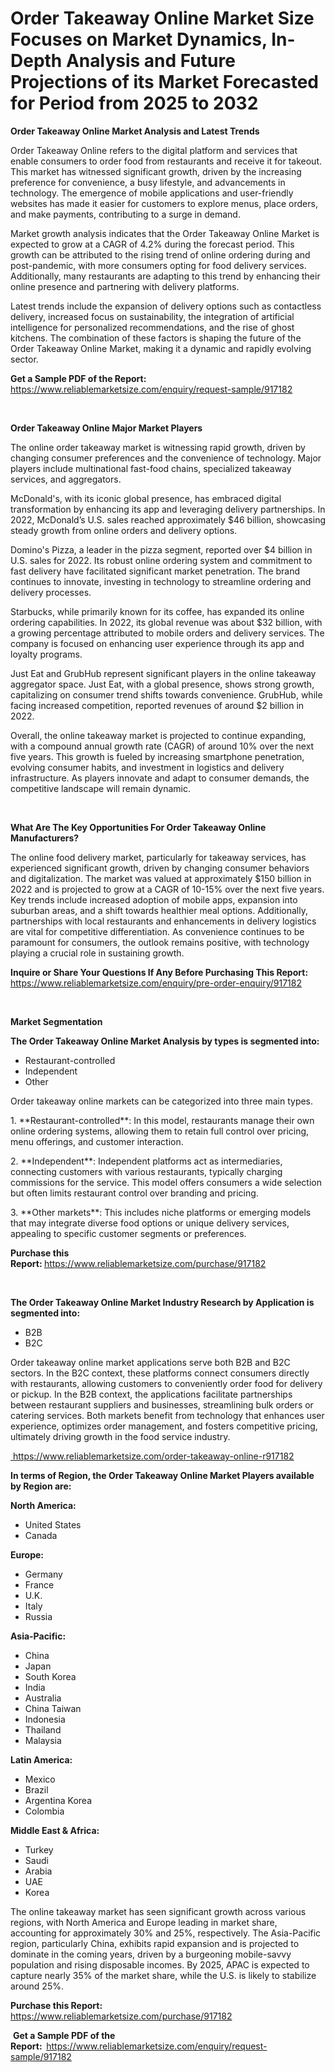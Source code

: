 <p><h1>Order Takeaway Online Market Size Focuses on Market Dynamics, In-Depth Analysis and Future Projections of its Market Forecasted for Period from 2025 to 2032</h1></p><p><strong>Order Takeaway Online Market Analysis and Latest Trends</strong></p>
<p><p>Order Takeaway Online refers to the digital platform and services that enable consumers to order food from restaurants and receive it for takeout. This market has witnessed significant growth, driven by the increasing preference for convenience, a busy lifestyle, and advancements in technology. The emergence of mobile applications and user-friendly websites has made it easier for customers to explore menus, place orders, and make payments, contributing to a surge in demand.</p><p>Market growth analysis indicates that the Order Takeaway Online Market is expected to grow at a CAGR of 4.2% during the forecast period. This growth can be attributed to the rising trend of online ordering during and post-pandemic, with more consumers opting for food delivery services. Additionally, many restaurants are adapting to this trend by enhancing their online presence and partnering with delivery platforms.</p><p>Latest trends include the expansion of delivery options such as contactless delivery, increased focus on sustainability, the integration of artificial intelligence for personalized recommendations, and the rise of ghost kitchens. The combination of these factors is shaping the future of the Order Takeaway Online Market, making it a dynamic and rapidly evolving sector.</p></p>
<p><strong>Get a Sample PDF of the Report:&nbsp;</strong> <a href="https://www.reliablemarketsize.com/enquiry/request-sample/917182?utm_campaign=2626&utm_medium=2&utm_source=Github&utm_content=ia&utm_term=17042025&utm_id=order-takeaway-online">https://www.reliablemarketsize.com/enquiry/request-sample/917182</a></p>
<p>&nbsp;</p>
<p><strong>Order Takeaway Online Major Market Players</strong></p>
<p><p>The online order takeaway market is witnessing rapid growth, driven by changing consumer preferences and the convenience of technology. Major players include multinational fast-food chains, specialized takeaway services, and aggregators.</p><p>McDonald's, with its iconic global presence, has embraced digital transformation by enhancing its app and leveraging delivery partnerships. In 2022, McDonald’s U.S. sales reached approximately $46 billion, showcasing steady growth from online orders and delivery options.</p><p>Domino's Pizza, a leader in the pizza segment, reported over $4 billion in U.S. sales for 2022. Its robust online ordering system and commitment to fast delivery have facilitated significant market penetration. The brand continues to innovate, investing in technology to streamline ordering and delivery processes.</p><p>Starbucks, while primarily known for its coffee, has expanded its online ordering capabilities. In 2022, its global revenue was about $32 billion, with a growing percentage attributed to mobile orders and delivery services. The company is focused on enhancing user experience through its app and loyalty programs.</p><p>Just Eat and GrubHub represent significant players in the online takeaway aggregator space. Just Eat, with a global presence, shows strong growth, capitalizing on consumer trend shifts towards convenience. GrubHub, while facing increased competition, reported revenues of around $2 billion in 2022.</p><p>Overall, the online takeaway market is projected to continue expanding, with a compound annual growth rate (CAGR) of around 10% over the next five years. This growth is fueled by increasing smartphone penetration, evolving consumer habits, and investment in logistics and delivery infrastructure. As players innovate and adapt to consumer demands, the competitive landscape will remain dynamic.</p></p>
<p>&nbsp;</p>
<p><strong>What Are The Key Opportunities For Order Takeaway Online Manufacturers?</strong></p>
<p><p>The online food delivery market, particularly for takeaway services, has experienced significant growth, driven by changing consumer behaviors and digitalization. The market was valued at approximately $150 billion in 2022 and is projected to grow at a CAGR of 10-15% over the next five years. Key trends include increased adoption of mobile apps, expansion into suburban areas, and a shift towards healthier meal options. Additionally, partnerships with local restaurants and enhancements in delivery logistics are vital for competitive differentiation. As convenience continues to be paramount for consumers, the outlook remains positive, with technology playing a crucial role in sustaining growth.</p></p>
<p><strong>Inquire or Share Your Questions If Any Before Purchasing This Report:</strong> <a href="https://www.reliablemarketsize.com/enquiry/pre-order-enquiry/917182?utm_campaign=2626&utm_medium=2&utm_source=Github&utm_content=ia&utm_term=17042025&utm_id=order-takeaway-online">https://www.reliablemarketsize.com/enquiry/pre-order-enquiry/917182</a></p>
<p>&nbsp;</p>
<p><strong>Market Segmentation</strong></p>
<p><strong>The Order Takeaway Online Market Analysis by types is segmented into:</strong></p>
<p><ul><li>Restaurant-controlled</li><li>Independent</li><li>Other</li></ul></p>
<p><p>Order takeaway online markets can be categorized into three main types. </p><p>1. **Restaurant-controlled**: In this model, restaurants manage their own online ordering systems, allowing them to retain full control over pricing, menu offerings, and customer interaction.</p><p>2. **Independent**: Independent platforms act as intermediaries, connecting customers with various restaurants, typically charging commissions for the service. This model offers consumers a wide selection but often limits restaurant control over branding and pricing.</p><p>3. **Other markets**: This includes niche platforms or emerging models that may integrate diverse food options or unique delivery services, appealing to specific customer segments or preferences.</p></p>
<p><strong>Purchase this Report:&nbsp;</strong><a href="https://www.reliablemarketsize.com/purchase/917182?utm_campaign=2626&utm_medium=2&utm_source=Github&utm_content=ia&utm_term=17042025&utm_id=order-takeaway-online">https://www.reliablemarketsize.com/purchase/917182</a></p>
<p>&nbsp;</p>
<p><strong>The Order Takeaway Online Market Industry Research by Application is segmented into:</strong></p>
<p><ul><li>B2B</li><li>B2C</li></ul></p>
<p><p>Order takeaway online market applications serve both B2B and B2C sectors. In the B2C context, these platforms connect consumers directly with restaurants, allowing customers to conveniently order food for delivery or pickup. In the B2B context, the applications facilitate partnerships between restaurant suppliers and businesses, streamlining bulk orders or catering services. Both markets benefit from technology that enhances user experience, optimizes order management, and fosters competitive pricing, ultimately driving growth in the food service industry.</p></p>
<p><a href="https://www.reliablemarketsize.com/order-takeaway-online-r917182?utm_campaign=2626&utm_medium=2&utm_source=Github&utm_content=ia&utm_term=17042025&utm_id=order-takeaway-online">&nbsp;https://www.reliablemarketsize.com/order-takeaway-online-r917182</a></p>
<p><strong>In terms of Region, the Order Takeaway Online Market Players available by Region are:</strong></p>
<p>
    <p> <strong> North America: </strong>
        <ul>
            <li>United States</li>
            <li>Canada</li>
        </ul>
        </p> 
    <p> <strong> Europe: </strong>
        <ul>
            <li>Germany</li>
            <li>France</li>
            <li>U.K.</li>
            <li>Italy</li>
            <li>Russia</li>
        </ul>
        </p> 
    <p> <strong> Asia-Pacific: </strong>
        <ul>
            <li>China</li>
            <li>Japan</li>
            <li>South Korea</li>
            <li>India</li>
            <li>Australia</li>
            <li>China Taiwan</li>
            <li>Indonesia</li>
            <li>Thailand</li>
            <li>Malaysia</li>
        </ul>
        </p> 
    <p> <strong> Latin America: </strong>
        <ul>
            <li>Mexico</li>
            <li>Brazil</li>
            <li>Argentina Korea</li>
            <li>Colombia</li>
        </ul>
        </p> 
    <p> <strong> Middle East & Africa: </strong>
        <ul>
            <li>Turkey</li>
            <li>Saudi</li>
            <li>Arabia</li>
            <li>UAE</li>
            <li>Korea</li>
        </ul>
    </p>
    </p>
<p><p>The online takeaway market has seen significant growth across various regions, with North America and Europe leading in market share, accounting for approximately 30% and 25%, respectively. The Asia-Pacific region, particularly China, exhibits rapid expansion and is projected to dominate in the coming years, driven by a burgeoning mobile-savvy population and rising disposable incomes. By 2025, APAC is expected to capture nearly 35% of the market share, while the U.S. is likely to stabilize around 25%.</p></p>
<p><strong>Purchase this Report: </strong><a href="https://www.reliablemarketsize.com/purchase/917182?utm_campaign=2626&utm_medium=2&utm_source=Github&utm_content=ia&utm_term=17042025&utm_id=order-takeaway-online">https://www.reliablemarketsize.com/purchase/917182</a></p>
<p>&nbsp;<strong>Get a Sample PDF of the Report:&nbsp;&nbsp;</strong><a href="https://www.reliablemarketsize.com/enquiry/request-sample/917182?utm_campaign=2626&utm_medium=2&utm_source=Github&utm_content=ia&utm_term=17042025&utm_id=order-takeaway-online">https://www.reliablemarketsize.com/enquiry/request-sample/917182</a></p>
<p><strong></strong></p>
<p><p></p><p></p><p></p></p>